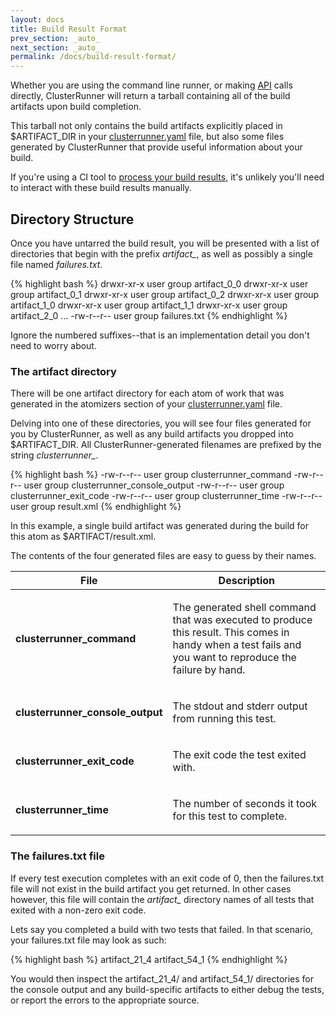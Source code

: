 ```yaml
---
layout: docs
title: Build Result Format
prev_section: _auto_
next_section: _auto_
permalink: /docs/build-result-format/
---
```


Whether you are using the command line runner, or making [API](/docs/api-docs) calls directly, ClusterRunner 
will return a tarball containing all of the build artifacts upon build completion. 

This tarball not only contains the build artifacts explicitly placed in $ARTIFACT_DIR in your 
[clusterrunner.yaml](/docs/job-configuration) file, but also some files generated by ClusterRunner that
provide useful information about your build.

<div class="note info">
    <p>If you're using a CI tool to
    <a href="/docs/ci-integration/#publish-build-results-in-ci">process your build results</a>,
    it's unlikely you'll need to interact with these build results manually.</p>
</div>

## Directory Structure



Once you have untarred the build result, you will be presented with a list of directories that begin with the
prefix <i>artifact_</i>, as well as possibly a single file named <i>failures.txt</i>.

{% highlight bash %}
drwxr-xr-x  user  group  artifact_0_0
drwxr-xr-x  user  group  artifact_0_1
drwxr-xr-x  user  group  artifact_0_2
drwxr-xr-x  user  group  artifact_1_0
drwxr-xr-x  user  group  artifact_1_1
drwxr-xr-x  user  group  artifact_2_0
...
-rw-r--r--  user  group  failures.txt
{% endhighlight %}

Ignore the numbered suffixes--that is an implementation detail you don't need to worry about. 

### The artifact directory

There will be one artifact directory for each atom of work that was generated in the atomizers section of your
[clusterrunner.yaml](/docs/job-configuration) file.

Delving into one of these directories, you will see four files generated for you by ClusterRunner, as well as
any build artifacts you dropped into $ARTIFACT_DIR. All ClusterRunner-generated filenames are prefixed by the
string <i>clusterrunner_</i>.

{% highlight bash %}
-rw-r--r--  user  group  clusterrunner_command
-rw-r--r--  user  group  clusterrunner_console_output
-rw-r--r--  user  group  clusterrunner_exit_code
-rw-r--r--  user  group  clusterrunner_time
-rw-r--r--  user  group  result.xml
{% endhighlight %}

In this example, a single build artifact was generated during the build for this atom as $ARTIFACT/result.xml.

The contents of the four generated files are easy to guess by their names.
  
<div class="mobile-side-scroller">
<table>
  <thead>
    <tr>
      <th>File</th>
      <th>Description</th>
    </tr>
  </thead>
  <tbody>
    <tr class="setting">
      <td>
        <p class="name"><strong>clusterrunner_command</strong></p>
      </td>
      <td>
        <p>The generated shell command that was executed to produce this result. This comes in handy when 
        a test fails and you want to reproduce the failure by hand.</p>
      </td>
    </tr>
    <tr class="setting">
      <td>
        <p class="name"><strong>clusterrunner_console_output</strong></p>
      </td>
      <td>
        <p>The stdout and stderr output from running this test.</p>
      </td>
    </tr>
    <tr class="setting">
      <td>
        <p class="name"><strong>clusterrunner_exit_code</strong></p>
      </td>
      <td>
        <p>The exit code the test exited with.</p>
      </td>
    </tr>
    <tr class="setting">
      <td>
        <p class="name"><strong>clusterrunner_time</strong></p>
      </td>
      <td>
        <p>The number of seconds it took for this test to complete.</p>
      </td>
    </tr>
  </tbody>
</table>
</div>

### The failures.txt file

If every test execution completes with an exit code of 0, then the failures.txt file will not exist in the 
build artifact you get returned. In other cases however, this file will contain the <i>artifact_</i>
directory names of all tests that exited with a non-zero exit code.

Lets say you completed a build with two tests that failed. In that scenario, your failures.txt file may
look as such:

{% highlight bash %}
artifact_21_4
artifact_54_1
{% endhighlight %}

You would then inspect the artifact_21_4/ and artifact_54_1/ directories for the console output and any
build-specific artifacts to either debug the tests, or report the errors to the appropriate source.
